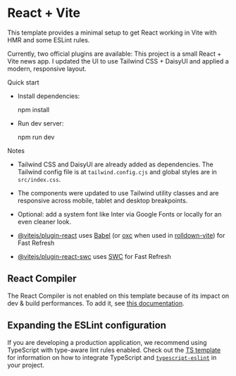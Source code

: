 # React + Vite

This template provides a minimal setup to get React working in Vite with HMR and some ESLint rules.

Currently, two official plugins are available:
This project is a small React + Vite news app. I updated the UI to use Tailwind CSS + DaisyUI and applied a modern, responsive layout.

Quick start

- Install dependencies:

  npm install

- Run dev server:

  npm run dev

Notes

- Tailwind CSS and DaisyUI are already added as dependencies. The Tailwind config file is at `tailwind.config.cjs` and global styles are in `src/index.css`.
- The components were updated to use Tailwind utility classes and are responsive across mobile, tablet and desktop breakpoints.
- Optional: add a system font like Inter via Google Fonts or locally for an even cleaner look.

- [@vitejs/plugin-react](https://github.com/vitejs/vite-plugin-react/blob/main/packages/plugin-react) uses [Babel](https://babeljs.io/) (or [oxc](https://oxc.rs) when used in [rolldown-vite](https://vite.dev/guide/rolldown)) for Fast Refresh
- [@vitejs/plugin-react-swc](https://github.com/vitejs/vite-plugin-react/blob/main/packages/plugin-react-swc) uses [SWC](https://swc.rs/) for Fast Refresh

## React Compiler

The React Compiler is not enabled on this template because of its impact on dev & build performances. To add it, see [this documentation](https://react.dev/learn/react-compiler/installation).

## Expanding the ESLint configuration

If you are developing a production application, we recommend using TypeScript with type-aware lint rules enabled. Check out the [TS template](https://github.com/vitejs/vite/tree/main/packages/create-vite/template-react-ts) for information on how to integrate TypeScript and [`typescript-eslint`](https://typescript-eslint.io) in your project.
